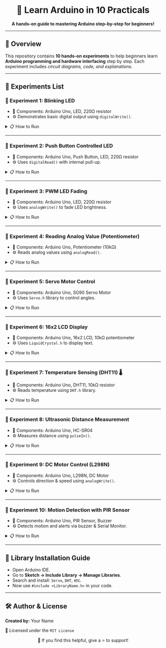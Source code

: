 <h1 align="center">🚀 Learn Arduino in 10 Practicals</h1>

<p align="center"><b>A hands-on guide to mastering Arduino step-by-step for beginners!</b></p>

---

<h2>📘 Overview</h2>
<p>This repository contains <strong>10 hands-on experiments</strong> to help beginners learn <strong>Arduino programming and hardware interfacing</strong> step by step. Each experiment includes <em>circuit diagrams, code, and explanations</em>.</p>

---

<h2>🧪 Experiments List</h2>

<h3>🔹 Experiment 1: Blinking LED</h3>
<ul>
  <li>🧰 Components: Arduino Uno, LED, 220Ω resistor</li>
  <li>⚙️ Demonstrates basic digital output using <code>digitalWrite()</code>.</li>
</ul>
<details>
  <summary>📋 How to Run</summary>
  <ol>
    <li>Connect the LED to pin 13 with a 220Ω resistor.</li>
    <li>Upload the code to Arduino.</li>
    <li>Watch the LED blink every second.</li>
  </ol>
</details>

---

<h3>🔹 Experiment 2: Push Button Controlled LED</h3>
<ul>
  <li>🧰 Components: Arduino Uno, Push Button, LED, 220Ω resistor</li>
  <li>⚙️ Uses <code>digitalRead()</code> with internal pull-up.</li>
</ul>
<details>
  <summary>📋 How to Run</summary>
  <ol>
    <li>Button press turns LED ON, release turns it OFF.</li>
    <li>Try external pull-down (10kΩ) for learning.</li>
  </ol>
</details>

---

<h3>🔹 Experiment 3: PWM LED Fading</h3>
<ul>
  <li>🧰 Components: Arduino Uno, LED, 220Ω resistor</li>
  <li>⚙️ Uses <code>analogWrite()</code> to fade LED brightness.</li>
</ul>
<details>
  <summary>📋 How to Run</summary>
  <ol>
    <li>Upload the code using PWM on pin 9.</li>
    <li>LED will fade in and out.</li>
  </ol>
</details>

---

<h3>🔹 Experiment 4: Reading Analog Value (Potentiometer)</h3>
<ul>
  <li>🧰 Components: Arduino Uno, Potentiometer (10kΩ)</li>
  <li>⚙️ Reads analog values using <code>analogRead()</code>.</li>
</ul>
<details>
  <summary>📋 How to Run</summary>
  <ol>
    <li>Rotate potentiometer.</li>
    <li>Open Serial Monitor to view values (0-1023).</li>
  </ol>
</details>

---

<h3>🔹 Experiment 5: Servo Motor Control</h3>
<ul>
  <li>🧰 Components: Arduino Uno, SG90 Servo Motor</li>
  <li>⚙️ Uses <code>Servo.h</code> library to control angles.</li>
</ul>
<details>
  <summary>📋 How to Run</summary>
  <ol>
    <li>Connect servo to Arduino.</li>
    <li>Use Servo library to move it from 0° → 180°.</li>
  </ol>
</details>

---

<h3>🔹 Experiment 6: 16x2 LCD Display</h3>
<ul>
  <li>🧰 Components: Arduino Uno, 16x2 LCD, 10kΩ potentiometer</li>
  <li>⚙️ Uses <code>LiquidCrystal.h</code> to display text.</li>
</ul>
<details>
  <summary>📋 How to Run</summary>
  <ol>
    <li>Wire LCD in 4-bit mode.</li>
    <li>Upload code and adjust contrast.</li>
    <li>See "Hello, Arduino!" on the display.</li>
  </ol>
</details>

---

<h3>🔹 Experiment 7: Temperature Sensing (DHT11) 🌡️</h3>
<ul>
  <li>🧰 Components: Arduino Uno, DHT11, 10kΩ resistor</li>
  <li>⚙️ Reads temperature using <code>DHT.h</code> library.</li>
</ul>
<details>
  <summary>📋 How to Run</summary>
  <ol>
    <li>Install DHT sensor library by Adafruit.</li>
    <li>Upload code and view temperature in Serial Monitor.</li>
  </ol>
</details>

---

<h3>🔹 Experiment 8: Ultrasonic Distance Measurement</h3>
<ul>
  <li>🧰 Components: Arduino Uno, HC-SR04</li>
  <li>⚙️ Measures distance using <code>pulseIn()</code>.</li>
</ul>
<details>
  <summary>📋 How to Run</summary>
  <ol>
    <li>Connect TRIG and ECHO pins.</li>
    <li>Upload code and read distance on Serial Monitor.</li>
  </ol>
</details>

---

<h3>🔹 Experiment 9: DC Motor Control (L298N)</h3>
<ul>
  <li>🧰 Components: Arduino Uno, L298N, DC Motor</li>
  <li>⚙️ Controls direction & speed using <code>analogWrite()</code>.</li>
</ul>
<details>
  <summary>📋 How to Run</summary>
  <ol>
    <li>Wire the motor driver module.</li>
    <li>Observe motor changing direction and speed.</li>
  </ol>
</details>

---

<h3>🔹 Experiment 10: Motion Detection with PIR Sensor</h3>
<ul>
  <li>🧰 Components: Arduino Uno, PIR Sensor, Buzzer</li>
  <li>⚙️ Detects motion and alerts via buzzer & Serial Monitor.</li>
</ul>
<details>
  <summary>📋 How to Run</summary>
  <ol>
    <li>Upload code and connect sensor & buzzer.</li>
    <li>Move in front → buzzer sounds and message appears.</li>
  </ol>
</details>

---

<h2>📎 Library Installation Guide</h2>
<ul>
  <li>Open Arduino IDE.</li>
  <li>Go to <strong>Sketch → Include Library → Manage Libraries</strong>.</li>
  <li>Search and install: <code>Servo</code>, <code>DHT</code>, etc.</li>
  <li>Now use <code>#include &lt;LibraryName.h&gt;</code> in your code.</li>
</ul>

---

<h2>🛠️ Author & License</h2>
<p><strong>Created by:</strong> Your Name</p>
<p>📜 Licensed under the <code>MIT License</code></p>

<p align="center">🌟 If you find this helpful, give a ⭐️ to support!</p>

